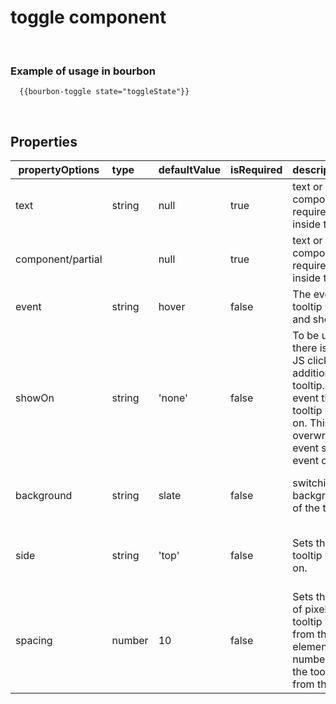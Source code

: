 # toggle component
&nbsp;

### Example of usage in bourbon
```
  {{bourbon-toggle state="toggleState"}}
```
&nbsp;

## Properties
| propertyOptions | type | defaultValue | isRequired | description | options |
|----------|:----------|:--------------|:------------|:-------------|:------|
| text | string | null | true | text or component/partial required to show inside the tooltip||
| component/partial |  | null | true | text or component/partial required to show inside the tooltip||
| event | string | hover | false | The event that the tooltip will hide and show for | options: 'hover', 'click'|
| showOn | string | 'none' | false | To be used when there is another JS click event in addition to the tooltip.  Sets the event that the tooltip will show on. This overwrites any event set with the event option | options: 'hover', 'click'|
| background | string | slate | false | switching the background color of the tooltip | options: slate, white, transparent|
| side | string | 'top' | false | Sets the side the tooltip will render on. | options: 'top', 'right', 'bottom', 'left' |
| spacing | number  | 10 | false | Sets the number of pixels the tooltip will render from the target element. A higher number will move the tooltip further from the target. |  This can be any number. |
